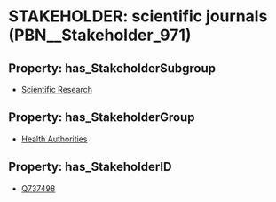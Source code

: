 # STAKEHOLDER: __scientific journals__ (PBN__Stakeholder_971)

## Property: has_StakeholderSubgroup

* [Scientific Research](PBN__StakeholderSubgroup_39)

## Property: has_StakeholderGroup

* [Health Authorities](PBN__StakeholderGroup_4)

## Property: has_StakeholderID

* [Q737498](Q737498)

